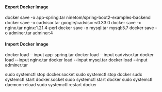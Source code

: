 #### Export Docker Image
docker save -o app-spring.tar ninetom/spring-boot2-examples-backend
docker save -o cadvisor.tar google/cadvisor:v0.33.0
docker save -o nginx.tar nginx:1.21.4-perl
docker save -o mysql.tar mysql:5.7
docker save -o adminer.tar adminer:4

#### Import Docker Image
docker load --input app-spring.tar
docker load --input cadvisor.tar
docker load --input nginx.tar
docker load --input mysql.tar
docker load --input adminer.tar

sudo systemctl stop docker.socket
sudo systemctl stop docker
sudo systemctl start docker.socket
sudo systemctl start docker
sudo systemctl daemon-reload
sudo systemctl restart docker
